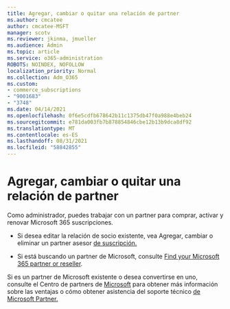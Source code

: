 ```yaml
---
title: Agregar, cambiar o quitar una relación de partner
ms.author: cmcatee
author: cmcatee-MSFT
manager: scotv
ms.reviewer: jkinma, jmueller
ms.audience: Admin
ms.topic: article
ms.service: o365-administration
ROBOTS: NOINDEX, NOFOLLOW
localization_priority: Normal
ms.collection: Adm_O365
ms.custom:
- commerce_subscriptions
- "9001683"
- "3748"
ms.date: 04/14/2021
ms.openlocfilehash: 0f6e5cdfb678642b11c1375db47f0a988e4beb24
ms.sourcegitcommit: e781da003fb7b878854846cbe12b13b9dca8df92
ms.translationtype: MT
ms.contentlocale: es-ES
ms.lasthandoff: 08/31/2021
ms.locfileid: "58842855"
---
```

# <a name="add-change-or-remove-a-partner-relationship"></a>Agregar, cambiar o quitar una relación de partner

Como administrador, puedes trabajar con un partner para comprar, activar y renovar Microsoft 365 suscripciones. 

- Si desea editar la relación de socio existente, vea Agregar, cambiar o eliminar un partner asesor [de suscripción.](https://docs.microsoft.com/microsoft-365/admin/misc/add-partner)

- Si está buscando un partner de Microsoft, consulte [Find your Microsoft 365 partner or reseller](https://docs.microsoft.com/microsoft-365/admin/manage/find-your-partner-or-reseller).

Si es un partner de Microsoft existente o desea convertirse en uno, consulte el Centro de partners de [Microsoft](https://support.microsoft.com/help/4499930/partner-center-overview) para obtener más información sobre las ventajas o cómo obtener asistencia del soporte técnico [de Microsoft Partner.](https://aka.ms/partnersupport)
